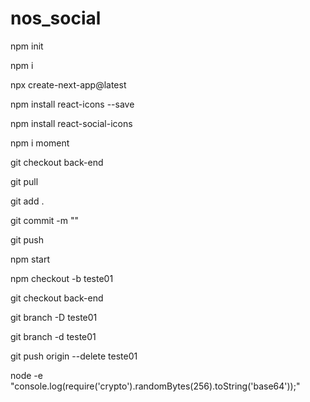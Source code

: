 # nos_social

npm init

npm i

npx create-next-app@latest

npm install react-icons --save

npm install react-social-icons

npm i moment

git checkout back-end

git pull

git add .

git commit -m ""

git push

npm start

npm checkout -b teste01

git checkout back-end

git branch -D teste01

git branch -d teste01

git push origin --delete teste01

node -e "console.log(require('crypto').randomBytes(256).toString('base64'));"
